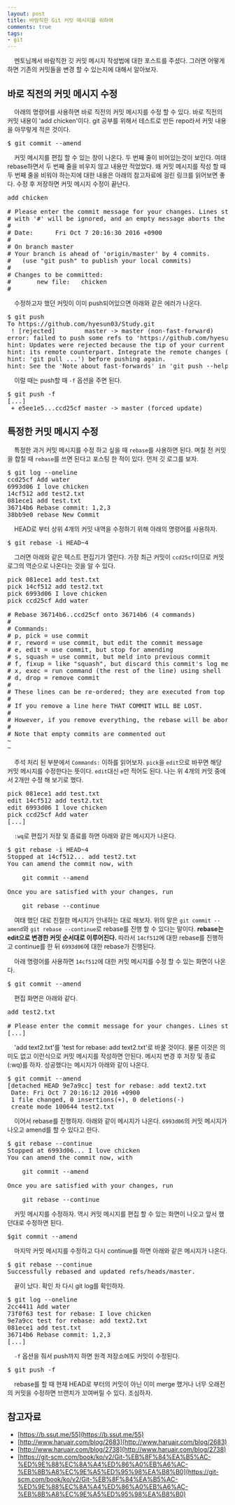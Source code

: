 ```yaml
---
layout: post
title: 바람직한 Git 커밋 메시지를 위하여
comments: true
tags:
- git
---
```

&nbsp;&nbsp;&nbsp; 멘토님께서 바람직한 깃 커밋 메시지 작성법에 대한 포스트를 주셨다. 그러면 어떻게하면 기존의 커밋들을 변경 할 수 있는지에 대해서 알아보자.       

## **바로 직전의 커밋 메시지 수정**
&nbsp;&nbsp;&nbsp; 아래의 명령어를 사용하면 바로 직전의 커밋 메시지를 수정 할 수 있다. 바로 직전의 커밋 내용이 'add chicken'이다. git 공부를 위해서 테스트로 만든 repo라서 커밋 내용을 아무렇게 적은 것이다.
<pre>$ git commit --amend</pre>
&nbsp;&nbsp;&nbsp; 커밋 메시지를 편집 할 수 있는 창이 나온다. 두 번째 줄이 비어있는것이 보인다. 여태 rebase하면서 두 번째 줄을 비우지 않고 내용만 적었었다. 왜 커밋 메시지를 작성 할 때 두 번째 줄을 비워야 하는지에 대한 내용은 아래의 참고자료에 걸린 링크를 읽어보면 좋다. 수정 후 저장하면 커밋 메시지 수정이 끝난다.
<pre>add chicken

# Please enter the commit message for your changes. Lines starting
# with '#' will be ignored, and an empty message aborts the commit.
#
# Date:      Fri Oct 7 20:16:30 2016 +0900
#
# On branch master
# Your branch is ahead of 'origin/master' by 4 commits.
#   (use "git push" to publish your local commits)
#
# Changes to be committed:
#       new file:   chicken
#</pre>

&nbsp;&nbsp;&nbsp; 수정하고자 했던 커밋이 이미 push되어있으면 아래와 같은 에러가 나온다.
<pre>$ git push
To https://github.com/hyesun03/Study.git
 ! [rejected]        master -> master (non-fast-forward)
error: failed to push some refs to 'https://github.com/hyesun03/Study.git'
hint: Updates were rejected because the tip of your current branch is behind
hint: its remote counterpart. Integrate the remote changes (e.g.
hint: 'git pull ...') before pushing again.
hint: See the 'Note about fast-forwards' in 'git push --help' for details.</pre>

&nbsp;&nbsp;&nbsp; 이럴 때는 push할 때 `-f` 옵션을 주면 된다.
<pre>$ git push -f
[...]
 + e5ee1e5...ccd25cf master -> master (forced update)</pre>

## **특정한 커밋 메시지 수정**
&nbsp;&nbsp;&nbsp; 특정한 과거 커밋 메시지를 수정 하고 싶을 때 `rebase`를 사용하면 된다. 며칠 전 커밋을 합칠 때 `rebase`를 쓰면 된다고 포스팅 한 적이 있다. 먼저 깃 로그를 보자.
<pre>$ git log --oneline
ccd25cf Add water
6993d06 I love chicken
14cf512 add test2.txt
081ece1 add test.txt
36714b6 Rebase commit: 1,2,3
38bb9e0 rebase New Commit
</pre>
&nbsp;&nbsp;&nbsp; HEAD로 부터 상위 4개의 커밋 내역을 수정하기 위해 아래의 명령어를 사용하자.
<pre>$ git rebase -i HEAD~4</pre>

&nbsp;&nbsp;&nbsp; 그러면 아래와 같은 텍스트 편집기가 열린다. 가장 최근 커밋이 `ccd25cf`이므로 커밋 로그의 역순으로 나온다는 것을 알 수 있다.
<pre>pick 081ece1 add test.txt
pick 14cf512 add test2.txt
pick 6993d06 I love chicken
pick ccd25cf Add water

# Rebase 36714b6..ccd25cf onto 36714b6 (4 commands)
#
# Commands:
# p, pick = use commit
# r, reword = use commit, but edit the commit message
# e, edit = use commit, but stop for amending
# s, squash = use commit, but meld into previous commit
# f, fixup = like "squash", but discard this commit's log message
# x, exec = run command (the rest of the line) using shell
# d, drop = remove commit
#
# These lines can be re-ordered; they are executed from top to bottom.
#
# If you remove a line here THAT COMMIT WILL BE LOST.
#
# However, if you remove everything, the rebase will be aborted.
#
# Note that empty commits are commented out
~
~</pre>

&nbsp;&nbsp;&nbsp; 주석 처리 된 부분에서 `Commands:` 이하를 읽어보자. `pick`을 `edit`으로 바꾸면 해당 커밋 메시지를 수정한다는 뜻이다. `edit`대신 `e`만 적어도 된다. 나는 위 4개의 커밋 중에서 2개만 수정 해 보기로 했다.
<pre>pick 081ece1 add test.txt
edit 14cf512 add test2.txt
edit 6993d06 I love chicken
pick ccd25cf Add water
[...]</pre>

&nbsp;&nbsp;&nbsp; `:wq`로 편집기 저장 및 종료를 하면 아래와 같은 메시지가 나온다.
<pre>$ git rebase -i HEAD~4
Stopped at 14cf512... add test2.txt
You can amend the commit now, with

	git commit --amend

Once you are satisfied with your changes, run

	git rebase --continue
</pre>

&nbsp;&nbsp;&nbsp; 여태 했던 대로 친절한 메시지가 안내하는 대로 해보자. 위의 말은 `git commit --amend`와 `git rebase --continue`로 rebase를 진행 할 수 있다는 말이다. **rebase는 edit으로 변경한 커밋 순서대로 이루어진다.** 따라서 `14cf512`에 대한 rebase를 진행하고 continue를 한 뒤 `6993d06`에 대한 rebase가 진행된다.

&nbsp;&nbsp;&nbsp; 아래 명령어를 사용하면 `14cf512`에 대한 커밋 메시지를 수정 할 수 있는 화면이 나온다.
<pre>$ git commit --amend</pre>
&nbsp;&nbsp;&nbsp; 편집 화면은 아래와 같다.
<pre>add test2.txt

# Please enter the commit message for your changes. Lines starting
[...]</pre>

&nbsp;&nbsp;&nbsp; 'add text2.txt'를 'test for rebase: add text2.txt'로 바꿀 것이다. 물론 이것은 의미도 없고 이런식으로 커밋 메시지를 작성하면 안된다. 메시지 변경 후 저장 및 종료(:wq)를 하자. 성공했다는 메시지가 아래와 같이 나온다.
<pre>$ git commit --amend
[detached HEAD 9e7a9cc] test for rebase: add text2.txt
 Date: Fri Oct 7 20:16:12 2016 +0900
 1 file changed, 0 insertions(+), 0 deletions(-)
 create mode 100644 test2.txt</pre>

&nbsp;&nbsp;&nbsp; 이어서 rebase를 진행하자. 아래와 같이 메시지가 나온다. `6993d06`의 커밋 메시지가 나오고 amend를 할 수 있다고 한다.
<pre>$ git rebase --continue
Stopped at 6993d06... I love chicken
You can amend the commit now, with

	git commit --amend

Once you are satisfied with your changes, run

	git rebase --continue
</pre>

&nbsp;&nbsp;&nbsp; 커밋 메시지를 수정하자. 역시 커밋 메시지를 편집 할 수 있는 화면이 나오고 앞서 했던대로 수정하면 된다.
<pre>$git commit --amend</pre>

&nbsp;&nbsp;&nbsp; 마지막 커밋 메시지를 수정하고 다시 continue를 하면 아래와 같은 메시지가 나온다.
<pre>$ git rebase --continue
Successfully rebased and updated refs/heads/master.</pre>

&nbsp;&nbsp;&nbsp; 끝이 났다. 확인 차 다시 git log를 확인하자.
<pre>$ git log --oneline
2cc4411 Add water
73f0f63 test for rebase: I love chicken
9e7a9cc test for rebase: add text2.txt
081ece1 add test.txt
36714b6 Rebase commit: 1,2,3
[...]</pre>

&nbsp;&nbsp;&nbsp; `-f` 옵션을 줘서 push까지 하면 원격 저장소에도 커밋이 수정된다.
<pre>$ git push -f</pre>

&nbsp;&nbsp;&nbsp; rebase를 할 때 현재 HEAD로 부터의 커밋이 아닌 이미 merge 했거나 너무 오래전의 커밋을 수정하면 브랜치가 꼬여버릴 수 있다. 조심하자.

## **참고자료**
* [https://b.ssut.me/55](https://b.ssut.me/55)
* [http://www.haruair.com/blog/2683](http://www.haruair.com/blog/2683)
* [http://www.haruair.com/blog/2738](http://www.haruair.com/blog/2738)
* [https://git-scm.com/book/ko/v2/Git-%EB%8F%84%EA%B5%AC-%ED%9E%88%EC%8A%A4%ED%86%A0%EB%A6%AC-%EB%8B%A8%EC%9E%A5%ED%95%98%EA%B8%B0](https://git-scm.com/book/ko/v2/Git-%EB%8F%84%EA%B5%AC-%ED%9E%88%EC%8A%A4%ED%86%A0%EB%A6%AC-%EB%8B%A8%EC%9E%A5%ED%95%98%EA%B8%B0)

